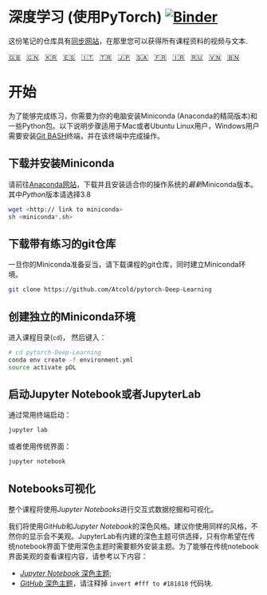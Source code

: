# 深度学习 (使用PyTorch) [![Binder](https://mybinder.org/badge_logo.svg)](https://mybinder.org/v2/gh/Atcold/pytorch-Deep-Learning/master)

这份笔记的仓库具有[同步网站](https://atcold.github.io/pytorch-Deep-Learning/zh/)，在那里您可以获得所有课程资料的视频与文本.


<!-- English - Mandarin - Korean - Spanish - Italian - Turkish - Japanese - Arabic - French - Farsi - Russian - Vietnamese - Bengali -->
[🇬🇧](https://github.com/Atcold/pytorch-Deep-Learning/blob/master/README.md) &nbsp; [🇨🇳](https://github.com/Atcold/pytorch-Deep-Learning/blob/master/docs/zh/README-ZH.md) &nbsp; [🇰🇷](https://github.com/Atcold/pytorch-Deep-Learning/blob/master/docs/ko/README-KO.md) &nbsp; [🇪🇸](https://github.com/Atcold/pytorch-Deep-Learning/blob/master/docs/es/README-ES.md) &nbsp; [🇮🇹](https://github.com/Atcold/pytorch-Deep-Learning/blob/master/docs/it/README-IT.md) &nbsp; [🇹🇷](https://github.com/Atcold/pytorch-Deep-Learning/blob/master/docs/tr/README-TR.md) &nbsp; [🇯🇵](https://github.com/Atcold/pytorch-Deep-Learning/blob/master/docs/ja/README-JA.md) &nbsp; [🇸🇦](https://github.com/Atcold/pytorch-Deep-Learning/blob/master/docs/ar/README-AR.md) &nbsp; [🇫🇷](https://github.com/Atcold/pytorch-Deep-Learning/blob/master/docs/fr/README-FR.md) &nbsp; [🇮🇷](https://github.com/Atcold/pytorch-Deep-Learning/blob/master/docs/fa/README-FA.md) &nbsp; [🇷🇺](https://github.com/Atcold/pytorch-Deep-Learning/blob/master/docs/ru/README-RU.md) &nbsp; [🇻🇳](https://github.com/Atcold/pytorch-Deep-Learning/blob/master/docs/vi/README-VI.md) &nbsp; [🇧🇳](https://github.com/Atcold/pytorch-Deep-Learning/blob/master/docs/bn/README-BN.md)

# 开始

为了能够完成练习，你需要为你的电脑安装Miniconda (Anaconda的精简版本)和一些Python包。以下说明步骤适用于Mac或者Ubuntu Linux用户，Windows用户需要安装[Git BASH](https://gitforwindows.org/)终端，并在该终端中完成操作。


## 下载并安装Miniconda

请前往[Anaconda网站](https://conda.io/miniconda.html)，下载并且安装适合你的操作系统的*最新*Miniconda版本。其中*Python*版本请选择3.8

```bash
wget <http:// link to miniconda>
sh <miniconda*.sh>
```


## 下载带有练习的git仓库

一旦你的Miniconda准备妥当，请下载课程的git仓库，同时建立Miniconda环境。

```bash
git clone https://github.com/Atcold/pytorch-Deep-Learning
```


## 创建独立的Miniconda环境

进入课程目录(`cd`)， 然后键入：

```bash
# cd pytorch-Deep-Learning
conda env create -f environment.yml
source activate pDL
```


## 启动Jupyter Notebook或者JupyterLab

通过常用终端启动：

```bash
jupyter lab
```

或者使用传统界面：

```bash
jupyter notebook
```


## Notebooks可视化

整个课程将使用*Jupyter Notebooks*进行交互式数据挖掘和可视化。

我们将使用*GitHub*和*Jupyter Notebook*的深色风格。建议你使用同样的风格，不然你的显示会不美观。JupyterLab有内建的深色主题可供选择，只有你希望在传统notebook界面下使用深色主题时需要额外安装主题。为了能够在传统notebook界面美观的查看课程内容，请参考以下内容：

 - [*Jupyter Notebook* 深色主题](https://userstyles.org/styles/153443/jupyter-notebook-dark);
 - [*GitHub* 深色主题](https://userstyles.org/styles/37035/github-dark)，请注释掉 `invert #fff to #181818` 代码块.
